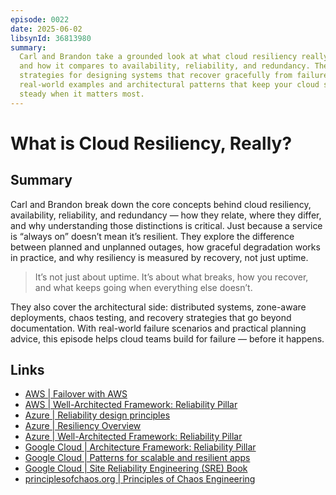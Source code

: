 ```yaml
---
episode: 0022
date: 2025-06-02
libsynId: 36813980
summary:
  Carl and Brandon take a grounded look at what cloud resiliency really means —
  and how it compares to availability, reliability, and redundancy. They unpack
  strategies for designing systems that recover gracefully from failure, using
  real-world examples and architectural patterns that keep your cloud stack
  steady when it matters most.
---
```


# What is Cloud Resiliency, Really?

## Summary

Carl and Brandon break down the core concepts behind cloud resiliency,
availability, reliability, and redundancy — how they relate, where they differ,
and why understanding those distinctions is critical. Just because a service is
“always on” doesn’t mean it’s resilient. They explore the difference between
planned and unplanned outages, how graceful degradation works in practice, and
why resiliency is measured by recovery, not just uptime.

> It’s not just about uptime. It’s about what breaks, how you recover, and what
> keeps going when everything else doesn’t.

They also cover the architectural side: distributed systems, zone-aware
deployments, chaos testing, and recovery strategies that go beyond
documentation. With real-world failure scenarios and practical planning advice,
this episode helps cloud teams build for failure — before it happens.

## Links

- [AWS | Failover with AWS](https://docs.aws.amazon.com/whitepapers/latest/web-application-hosting-best-practices/failover-with-aws.html)
- [AWS | Well-Architected Framework: Reliability Pillar](https://docs.aws.amazon.com/wellarchitected/latest/reliability-pillar/)
- [Azure | Reliability design principles](https://learn.microsoft.com/en-us/azure/well-architected/reliability/principles)
- [Azure | Resiliency Overview](https://azure.microsoft.com/explore/reliability)
- [Azure | Well-Architected Framework: Reliability Pillar](https://learn.microsoft.com/azure/architecture/framework/resiliency/overview)
- [Google Cloud | Architecture Framework: Reliability Pillar](https://cloud.google.com/architecture/framework/reliability)
- [Google Cloud | Patterns for scalable and resilient apps](https://cloud.google.com/architecture/scalable-and-resilient-apps)
- [Google Cloud | Site Reliability Engineering (SRE) Book](https://sre.google/books/)
- [principlesofchaos.org | Principles of Chaos Engineering](https://principlesofchaos.org/)
